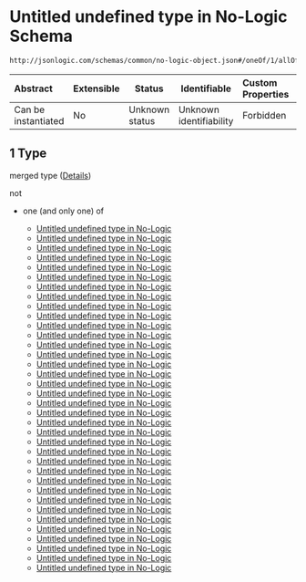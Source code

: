# Untitled undefined type in No-Logic Schema

```txt
http://jsonlogic.com/schemas/common/no-logic-object.json#/oneOf/1/allOf/1
```




| Abstract            | Extensible | Status         | Identifiable            | Custom Properties | Additional Properties | Access Restrictions | Defined In                                                                   |
| :------------------ | ---------- | -------------- | ----------------------- | :---------------- | --------------------- | ------------------- | ---------------------------------------------------------------------------- |
| Can be instantiated | No         | Unknown status | Unknown identifiability | Forbidden         | Allowed               | none                | [no-logic-object.json\*](common/no-logic-object.json "open original schema") |

## 1 Type

merged type ([Details](no-logic-object-oneof-non-logic-single-key-object-allof-1.md))

not

-   one (and only one) of

    -   [Untitled undefined type in No-Logic](no-logic-object-oneof-non-logic-single-key-object-allof-1-not-oneof-0.md "check type definition")
    -   [Untitled undefined type in No-Logic](no-logic-object-oneof-non-logic-single-key-object-allof-1-not-oneof-1.md "check type definition")
    -   [Untitled undefined type in No-Logic](no-logic-object-oneof-non-logic-single-key-object-allof-1-not-oneof-2.md "check type definition")
    -   [Untitled undefined type in No-Logic](no-logic-object-oneof-non-logic-single-key-object-allof-1-not-oneof-3.md "check type definition")
    -   [Untitled undefined type in No-Logic](no-logic-object-oneof-non-logic-single-key-object-allof-1-not-oneof-4.md "check type definition")
    -   [Untitled undefined type in No-Logic](no-logic-object-oneof-non-logic-single-key-object-allof-1-not-oneof-5.md "check type definition")
    -   [Untitled undefined type in No-Logic](no-logic-object-oneof-non-logic-single-key-object-allof-1-not-oneof-6.md "check type definition")
    -   [Untitled undefined type in No-Logic](no-logic-object-oneof-non-logic-single-key-object-allof-1-not-oneof-7.md "check type definition")
    -   [Untitled undefined type in No-Logic](no-logic-object-oneof-non-logic-single-key-object-allof-1-not-oneof-8.md "check type definition")
    -   [Untitled undefined type in No-Logic](no-logic-object-oneof-non-logic-single-key-object-allof-1-not-oneof-9.md "check type definition")
    -   [Untitled undefined type in No-Logic](no-logic-object-oneof-non-logic-single-key-object-allof-1-not-oneof-10.md "check type definition")
    -   [Untitled undefined type in No-Logic](no-logic-object-oneof-non-logic-single-key-object-allof-1-not-oneof-11.md "check type definition")
    -   [Untitled undefined type in No-Logic](no-logic-object-oneof-non-logic-single-key-object-allof-1-not-oneof-12.md "check type definition")
    -   [Untitled undefined type in No-Logic](no-logic-object-oneof-non-logic-single-key-object-allof-1-not-oneof-13.md "check type definition")
    -   [Untitled undefined type in No-Logic](no-logic-object-oneof-non-logic-single-key-object-allof-1-not-oneof-14.md "check type definition")
    -   [Untitled undefined type in No-Logic](no-logic-object-oneof-non-logic-single-key-object-allof-1-not-oneof-15.md "check type definition")
    -   [Untitled undefined type in No-Logic](no-logic-object-oneof-non-logic-single-key-object-allof-1-not-oneof-16.md "check type definition")
    -   [Untitled undefined type in No-Logic](no-logic-object-oneof-non-logic-single-key-object-allof-1-not-oneof-17.md "check type definition")
    -   [Untitled undefined type in No-Logic](no-logic-object-oneof-non-logic-single-key-object-allof-1-not-oneof-18.md "check type definition")
    -   [Untitled undefined type in No-Logic](no-logic-object-oneof-non-logic-single-key-object-allof-1-not-oneof-19.md "check type definition")
    -   [Untitled undefined type in No-Logic](no-logic-object-oneof-non-logic-single-key-object-allof-1-not-oneof-20.md "check type definition")
    -   [Untitled undefined type in No-Logic](no-logic-object-oneof-non-logic-single-key-object-allof-1-not-oneof-21.md "check type definition")
    -   [Untitled undefined type in No-Logic](no-logic-object-oneof-non-logic-single-key-object-allof-1-not-oneof-22.md "check type definition")
    -   [Untitled undefined type in No-Logic](no-logic-object-oneof-non-logic-single-key-object-allof-1-not-oneof-23.md "check type definition")
    -   [Untitled undefined type in No-Logic](no-logic-object-oneof-non-logic-single-key-object-allof-1-not-oneof-24.md "check type definition")
    -   [Untitled undefined type in No-Logic](no-logic-object-oneof-non-logic-single-key-object-allof-1-not-oneof-25.md "check type definition")
    -   [Untitled undefined type in No-Logic](no-logic-object-oneof-non-logic-single-key-object-allof-1-not-oneof-26.md "check type definition")
    -   [Untitled undefined type in No-Logic](no-logic-object-oneof-non-logic-single-key-object-allof-1-not-oneof-27.md "check type definition")
    -   [Untitled undefined type in No-Logic](no-logic-object-oneof-non-logic-single-key-object-allof-1-not-oneof-28.md "check type definition")
    -   [Untitled undefined type in No-Logic](no-logic-object-oneof-non-logic-single-key-object-allof-1-not-oneof-29.md "check type definition")
    -   [Untitled undefined type in No-Logic](no-logic-object-oneof-non-logic-single-key-object-allof-1-not-oneof-30.md "check type definition")
    -   [Untitled undefined type in No-Logic](no-logic-object-oneof-non-logic-single-key-object-allof-1-not-oneof-31.md "check type definition")
    -   [Untitled undefined type in No-Logic](no-logic-object-oneof-non-logic-single-key-object-allof-1-not-oneof-32.md "check type definition")
    -   [Untitled undefined type in No-Logic](no-logic-object-oneof-non-logic-single-key-object-allof-1-not-oneof-33.md "check type definition")
    -   [Untitled undefined type in No-Logic](no-logic-object-oneof-non-logic-single-key-object-allof-1-not-oneof-34.md "check type definition")
    -   [Untitled undefined type in No-Logic](no-logic-object-oneof-non-logic-single-key-object-allof-1-not-oneof-35.md "check type definition")
